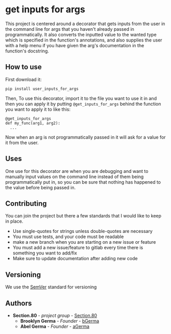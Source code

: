 # get inputs for args

This project is centered around a decorator that gets inputs from the user in 
the command line for args that you haven't already passed in programmatically.
It also converts the inputted value to the wanted type which is specified in the
function's annotations, and also supplies the user with a help menu if you have
given the arg's documentation in the function's docstring.

## How to use
First download it:

```
pip install user_inputs_for_args
```

Then, To use this decorator, import it to the file you want to use it in and 
then you can apply it by putting `@get_inputs_for_args` behind the function you 
want to apply it to like this: 
```
@get_inputs_for_args
def my_func(arg1, arg2):
  ...
```
Now when an arg is not programmatically passed in it will ask for a value for it 
from the user.

## Uses

One use for this decorator are when you are debugging and want to manually input
values on the command line instead of them being programmatically put in, so you
can be sure that nothing has happened to the value before being passed in.

## Contributing

You can join the project but there a few standards that I would like to keep in place.
- Use single-quotes for strings unless double-quotes are necessary
- You must use tests, and your code must be readable
- make a new branch when you are starting on a new issue or feature
- You must add a new issue/feature to gitlab every time there is something you want to add/fix
- Make sure to update documentation after adding new code

## Versioning

We use the [SemVer](http://semver.org/) standard for versioning 

## Authors

* **Section.80** - *project group* - [Section.80](https://gitlab.com/section.80)
    * **Brooklyn Germa** - *Founder* - [bGerma](https://gitlab.com/bGerma)
    * **Abel Germa** - *Founder* - [aGerma](https://gitlab.com/agerma)
